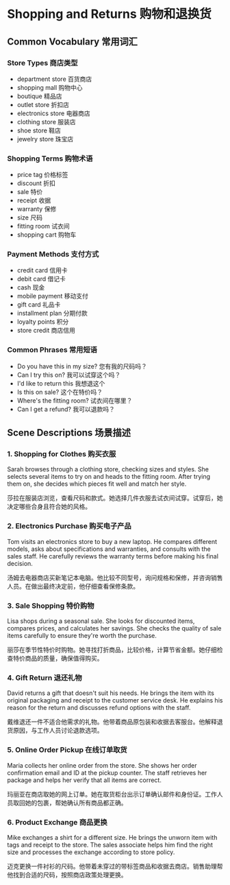 # Shopping and Returns 购物和退换货

## Common Vocabulary 常用词汇

### Store Types 商店类型
- department store 百货商店
- shopping mall 购物中心
- boutique 精品店
- outlet store 折扣店
- electronics store 电器商店
- clothing store 服装店
- shoe store 鞋店
- jewelry store 珠宝店

### Shopping Terms 购物术语
- price tag 价格标签
- discount 折扣
- sale 特价
- receipt 收据
- warranty 保修
- size 尺码
- fitting room 试衣间
- shopping cart 购物车

### Payment Methods 支付方式
- credit card 信用卡
- debit card 借记卡
- cash 现金
- mobile payment 移动支付
- gift card 礼品卡
- installment plan 分期付款
- loyalty points 积分
- store credit 商店信用

### Common Phrases 常用短语
- Do you have this in my size? 您有我的尺码吗？
- Can I try this on? 我可以试穿这个吗？
- I'd like to return this 我想退这个
- Is this on sale? 这个在特价吗？
- Where's the fitting room? 试衣间在哪里？
- Can I get a refund? 我可以退款吗？

## Scene Descriptions 场景描述

### 1. Shopping for Clothes 购买衣服
Sarah browses through a clothing store, checking sizes and styles. She selects several items to try on and heads to the fitting room. After trying them on, she decides which pieces fit well and match her style.

莎拉在服装店浏览，查看尺码和款式。她选择几件衣服去试衣间试穿。试穿后，她决定哪些合身且符合她的风格。

### 2. Electronics Purchase 购买电子产品
Tom visits an electronics store to buy a new laptop. He compares different models, asks about specifications and warranties, and consults with the sales staff. He carefully reviews the warranty terms before making his final decision.

汤姆去电器商店买新笔记本电脑。他比较不同型号，询问规格和保修，并咨询销售人员。在做出最终决定前，他仔细查看保修条款。

### 3. Sale Shopping 特价购物
Lisa shops during a seasonal sale. She looks for discounted items, compares prices, and calculates her savings. She checks the quality of sale items carefully to ensure they're worth the purchase.

丽莎在季节性特价时购物。她寻找打折商品，比较价格，计算节省金额。她仔细检查特价商品的质量，确保值得购买。

### 4. Gift Return 退还礼物
David returns a gift that doesn't suit his needs. He brings the item with its original packaging and receipt to the customer service desk. He explains his reason for the return and discusses refund options with the staff.

戴维退还一件不适合他需求的礼物。他带着商品原包装和收据去客服台。他解释退货原因，与工作人员讨论退款选项。

### 5. Online Order Pickup 在线订单取货
Maria collects her online order from the store. She shows her order confirmation email and ID at the pickup counter. The staff retrieves her package and helps her verify that all items are correct.

玛丽亚在商店取她的网上订单。她在取货柜台出示订单确认邮件和身份证。工作人员取回她的包裹，帮她确认所有商品都正确。

### 6. Product Exchange 商品更换
Mike exchanges a shirt for a different size. He brings the unworn item with tags and receipt to the store. The sales associate helps him find the right size and processes the exchange according to store policy.

迈克更换一件衬衫的尺码。他带着未穿过的带标签商品和收据去商店。销售助理帮他找到合适的尺码，按照商店政策处理更换。 